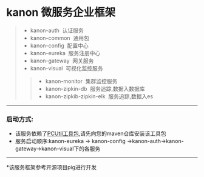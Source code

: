 # kanon 微服务企业框架
>* kanon-auth&nbsp;&nbsp;认证服务
>* kanon-common&nbsp;&nbsp;通用包
>* kanon-config&nbsp;&nbsp;配置中心
>* kanon-eureka&nbsp;&nbsp;服务注册中心
>* kanon-gateway&nbsp;&nbsp;网关服务
>* kanon-visual&nbsp;&nbsp;可视化监控服务
>>* kanon-monitor&nbsp;&nbsp;集群监控服务
>>* kanon-zipkin-db&nbsp;&nbsp;服务追踪,数据入数据库
>>* kanon-zipkib-zipkin-elk&nbsp;&nbsp;服务追踪,数据入es
---
 ### 启动方式:
 * 该服务依赖了[PCUtil工具包](https://github.com/434713950/PCUtil.git),请先向您的maven仓库安装该工具包
 * 服务启动顺序:kanon-eureka -> kanon-config ->kanon-auth->kanon-gateway->kanon-visual下的各服务
---
*该服务框架参考开源项目pig进行开发
